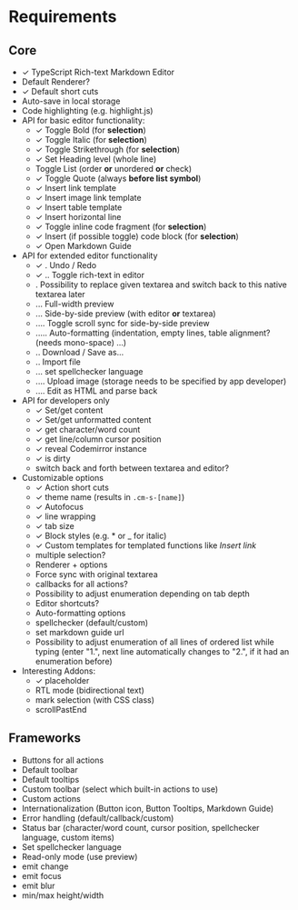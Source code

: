 # Requirements

## Core

- ✓ TypeScript Rich-text Markdown Editor
- Default Renderer?
- ✓ Default short cuts
- Auto-save in local storage
- Code highlighting (e.g. highlight.js)
- API for basic editor functionality:
  - ✓ Toggle Bold (for **selection**)
  - ✓ Toggle Italic (for **selection**)
  - ✓ Toggle Strikethrough (for **selection**)
  - ✓ Set Heading level (whole line)
  - Toggle List (order **or** unordered **or** check)
  - ✓ Toggle Quote (always **before list symbol**)
  - ✓ Insert link template
  - ✓ Insert image link template
  - ✓ Insert table template
  - ✓ Insert horizontal line
  - ✓ Toggle inline code fragment (for **selection**)
  - ✓ Insert (if possible toggle) code block (for **selection**)
  - ✓ Open Markdown Guide
- API for extended editor functionality
  - ✓ . Undo / Redo
  - ✓ .. Toggle rich-text in editor
  - . Possibility to replace given textarea and switch back to this native textarea later
  - ... Full-width preview
  - ... Side-by-side preview (with editor **or** textarea)
  - .... Toggle scroll sync for side-by-side preview
  - ..... Auto-formatting (indentation, empty lines, table alignment? (needs mono-space) ...)
  - .. Download / Save as...
  - .. Import file
  - ... set spellchecker language
  - .... Upload image (storage needs to be specified by app developer)
  - .... Edit as HTML and parse back
- API for developers only
  - ✓ Set/get content
  - ✓ Set/get unformatted content
  - ✓ get character/word count
  - ✓ get line/column cursor position
  - ✓ reveal Codemirror instance
  - ✓ is dirty
  - switch back and forth between textarea and editor?
- Customizable options
  - ✓ Action short cuts
  - ✓ theme name (results in `.cm-s-[name]`)
  - ✓ Autofocus
  - ✓ line wrapping
  - ✓ tab size
  - ✓ Block styles (e.g. \* or \_ for italic)
  - ✓ Custom templates for templated functions like _Insert link_
  - multiple selection?
  - Renderer + options
  - Force sync with original textarea
  - callbacks for all actions?
  - Possibility to adjust enumeration depending on tab depth
  - Editor shortcuts?
  - Auto-formatting options
  - spellchecker (default/custom)
  - set markdown guide url
  - Possibility to adjust enumeration of all lines of ordered list while typing
    (enter "1.", next line automatically changes to "2.", if it had an enumeration before)
- Interesting Addons:
  - ✓ placeholder
  - RTL mode (bidirectional text)
  - mark selection (with CSS class)
  - scrollPastEnd

## Frameworks

- Buttons for all actions
- Default toolbar
- Default tooltips
- Custom toolbar (select which built-in actions to use)
- Custom actions
- Internationalization (Button icon, Button Tooltips, Markdown Guide)
- Error handling (default/callback/custom)
- Status bar (character/word count, cursor position, spellchecker language, custom items)
- Set spellchecker language
- Read-only mode (use preview)
- emit change
- emit focus
- emit blur
- min/max height/width
